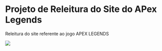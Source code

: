 <h1>Projeto de Releitura do Site do APex Legends</h1>

<p>Releitura do site referente ao jogo APEX LEGENDS</p>

 <a href="https://dgzinhony.github.io/Apex-Legends-Releitura/" target="_blank"><img src="https://img.shields.io/badge/Apex%20Legend-Site-red" target="_blank"></a>
